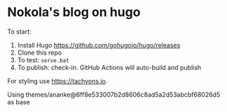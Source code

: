 # Nokola's blog on hugo

To start:
1. Install Hugo https://github.com/gohugoio/hugo/releases
2. Clone this repo
3. To test: ```serve.bat```
4. To publish: check-in. GitHub Actions will auto-build and publish

For styling use https://tachyons.io.

Using themes/ananke@6ff8e533007b2d8606c8ad5a2d53abcbf68026d5 as base

